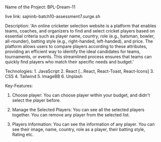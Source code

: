 Name of the Project: BPL-Dream-11

live link: sajninb-batch10-assessment7.surge.sh

Description: 'An online cricketer selection website is a platform that enables teams, coaches, and organizers to find and select cricket players based on essential criteria such as player name, country, role (e.g., batsman, bowler, all-rounder), batting style (e.g., right-handed, left-handed), and price. The platform allows users to compare players according to these attributes, providing an efficient way to identify the ideal candidates for teams, tournaments, or events. This streamlined process ensures that teams can quickly find players who match their specific needs and budget.'

Technologies: 1. JavaScript
              2. React [...React, React-Toast, React-Icons]
              3. CSS
              4. Tailwind
              5. ImageBB
              6. Unplash

Key-Features: 

  1. Choose player: You can choose player within your budget, and didn't select the player before.

  2. Manage the Selected Players: You can see all the selected players together. You can remove any player from the selected list.

  3. Players Information: You can see the information of any player. You can see their image, name, country, role as a player, their batting style, Rating etc.
              
              
